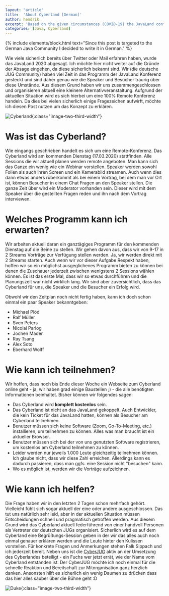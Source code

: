 ```yaml
---
layout: "article"
title:  'About Cyberland [German]'
author: hendrik
excerpt: 'Based on the given circumstances (COVID-19) the JavaLand conferences has been canceled. This was the only solution that made sense for the organizers. We can understand that a lot of visitors and speakers are sad about this news. Based on this the German JUG community is organzing a 100% remote conference called Cyberland'
categories: [Java, Cyberland]
---
```


{% include elements/block.html text="Since this post is targeted to the German Java Community I decided to write it in German." %}

Wie viele sicherlich bereits über Twitter oder Mail erfahren haben, wurde das JavaLand 2020 abgesagt. Ich möchte hier nicht weiter auf die Gründe der Absage eingehen, da diese sicherlich bekannt sind. Wir (die deutsche JUG Community) haben viel Zeit in das Programm der JavaLand Konferenz gesteckt und sind daher genau wie die Speaker und Besucher traurig über diese Umstände. Aus diesem Grund haben wir uns zusammengeschlossen und organisieren aktuell eine kleinere Alternativveranstaltung. Aufgrund der aktuellen Situation wird es sich hierbei um eine 100% Remote Konferenz handeln. Da dies bei vielen sicherlich einige Fragezeichen aufwirft, möchte ich diesen Post nutzen um das Konzept zu erklären.

![Cyberland](/assets/posts/2020-03-12-cyberland/cyberland-logo.png){:class="image-two-third-width"}

# Was ist das Cyberland?

Wie eingangs geschrieben handelt es sich um eine Remote-Konferenz. Das Cyberland wird am kommenden Dienstag (17.03.2020) stattfinden. Alle Sessions die wir aktuell planen werden remote angeboten. Man kann sich das Ganze ein wenig wie ein Webinar vorstellen. Speaker werden sowohl Folien als auch ihren Screen und ein Kamerabild streamen. Auch wenn dies dann etwas anders rüberkommt als bei einem Vortrag, bei dem man vor Ort ist, können Besucher in einem Chat Fragen an den Speaker stellen. Die ganze Zeit über wird ein Moderator vorhanden sein. Dieser wird mit dem Speaker über die gestellten Fragen reden und ihn nach dem Vortrag interviewen.

# Welches Programm kann ich erwarten?

Wir arbeiten aktuell daran ein ganztägiges Programm für den kommenden Dienstag auf die Beine zu stellen. Wir gehen davon aus, dass wir von 9-17 in 2 Streams Vorträge zur Verfügung stellen werden. Ja, wir werden direkt mit 2 Streams starten. Auch wenn wir vor dieser Aufgabe Respekt haben, hoffen wir so ein möglichst ausgeglichenes Programm bieten zu können bei denen die Zuschauer jederzeit zwischen wenigstens 2 Sessions wählen können. Es ist das erste Mal, dass wir so etwas durchführen und die Planungszeit war nicht wirklich lang. Wir sind aber zuversichtlich, dass das Cyberland für uns, die Speaker und die Besucher ein Erfolg wird.

Obwohl wir den Zeitplan noch nicht fertig haben, kann ich doch schon einmal ein paar Speaker bekanntgeben:

* Michael Plöd
* Ralf Müller
* Sven Peters
* Nicolai Parlog
* Jochen Mader
* Ray Tsang
* Alex Soto
* Eberhard Wolff

# Wie kann ich teilnehmen?

Wir hoffen, dass noch bis Ende dieser Woche ein Webseite zum Cyberland online geht - ja, wir haben grad einige Baustellen ;) - die alle benötigten Informationen beinhaltet. Bisher können wir folgendes sagen:

* Das Cyberland wird __komplett kostenlos__ sein.
* Das Cyberland ist nicht an das JavaLand gekoppelt. Auch Entwickler, die kein Ticket für das JavaLand hatten, können als Besucher am Cyberland teilnehmen.
* Benutzer müssen sich keine Software (Zoom, Go-To-Meeting, etc.) installieren, um teilnehmen zu können. Alles was man braucht ist ein aktueller Browser.
* Benutzer müssen sich bei der von uns genutzten Software registrieren, um kostenlos am Cyberland teilnehmen zu können.
* Leider werden nur jeweils 1.000 Leute gleichzeitig teilnehmen können. Ich glaube nicht, dass wir diese Zahl erreichen. Allerdings kann es dadurch passieren, dass man ggfs. eine Session nicht "besuchen" kann.
* Wo es möglich ist, werden wir die Vorträge aufzeichnen.

# Wie kann ich helfen?

Die Frage haben wir in den letzten 2 Tagen schon mehrfach gehört. Vielleicht fühlt sich sogar aktuell der eine oder andere ausgeschlossen. Das tut uns natürlich sehr leid, aber in der aktuellen Situation müssen Entscheidungen schnell und pragmatisch getroffen werden. Aus diesem Grund wird das Cyberland aktuell federführend von einer handvoll Personen als Vertreter der deutschen JUGs organisiert. Sicherlich wird es auf dem Cyberland eine Begrüßungs-Session geben in der wir das alles auch noch einmal genauer erklären werden und die Leute hinter den Kulissen vorstellen. Für konkrete Fragen und Anmerkungen stehen Falk Sippach und ich jederzeit bereit. Neben uns ist die [CyberJUG](https://twitter.com/cyberjug) aktiv an der Umsetzung des Cyberlandes beteiligt - ein Fuchs wer jetzt errät, wie der Name vom Cyberland entstanden ist. Der CyberJUG möchte ich noch einmal für die schnelle Reaktion und Bereitschaft zur Mitorganisation ganz herzlich danken. Ansonsten hilft es sicherlich ein wenig Daumen zu drücken dass das hier alles sauber über die Bühne geht :D

![Duke](/assets/posts/2020-03-12-cyberland/duke-love.png){:class="image-two-third-width"}
